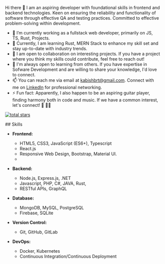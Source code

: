 Hi there 👋
I am an aspiring developer with foundational skills in frontend and backend technologies. Keen on ensuring the reliability and functionality of software through effective QA and testing practices. Committed to effective problem-solving within development.


- 🔭 I’m currently working as a fullstack web developer, primarily on JS, TS, Rust, Projects.
- 🌱 Currently, I am learning Rust, MERN Stack to enhance my skill set and stay up-to-date with industry trends.
- 👯 I am open to collaboration on interesting projects. If you have a project where you think my skills could contribute, feel free to reach out!
- 🤔 I'm always open to learning from others. If you have expertise in Sofware Development and are willing to share your knowledge, I'd love to connect.
- 📫 You can reach me via email at kabishbrt@gmail.com. Connect with me on [LinkedIn](https://www.linkedin.com/in/kabish-bhattarai-9ab669190/) for professional networking.
- ⚡ Fun fact: Apparently, I also happen to be an aspiring guitar player, finding harmony both in code and music. If we have a common interest, let's connect! 🚀 🎸🎶

<p>
        <a href="https://github.com/Kabishbrt?tab=repositories">
         <img alt="total stars" title="Total stars on GitHub" src="https://custom-icon-badges.demolab.com/github/stars/Kabishbrt?color=55960c&style=for-the-badge&labelColor=488207&logo=star"/></a>
</p>
## Skills

- **Frontend:**
  - HTML5, CSS3, JavaScript (ES6+), Typescript
  - React.js
  - Responsive Web Design, Bootstrap, Material UI.
  - 

- **Backend:**
  - Node.js, Express.js, .NET
  - Javascript, PHP, C#, JAVA, Rust,
  - RESTful APIs, GraphQL

- **Database:**
  - MongoDB, MySQL, PostgreSQL
  - Firebase, SQLite

- **Version Control:**
  - Git, GitHub, GitLab

- **DevOps:**
  - Docker, Kubernetes
  - Continuous Integration/Continuous Deployment

